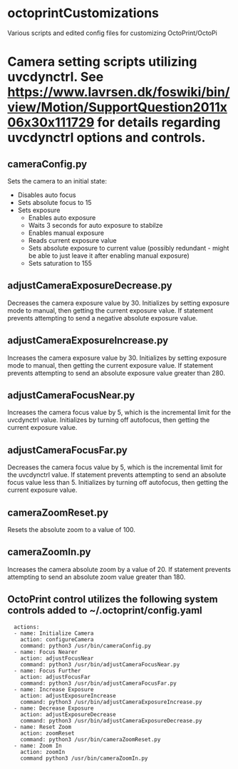 # octoprintCustomizations
Various scripts and edited config files for customizing OctoPrint/OctoPi
# Camera setting scripts utilizing uvcdynctrl. See https://www.lavrsen.dk/foswiki/bin/view/Motion/SupportQuestion2011x06x30x111729 for details regarding uvcdynctrl options and controls.
## cameraConfig.py
Sets the camera to an initial state:
- Disables auto focus
- Sets absolute focus to 15
- Sets exposure
  - Enables auto exposure
  - Waits 3 seconds for auto exposure to stabilze
  - Enables manual exposure
  - Reads current exposure value 
  - Sets absolute exposure to current value (possibly redundant - might be able to just leave it after enabling manual exposure)
  - Sets saturation to 155
## adjustCameraExposureDecrease.py
Decreases the camera exposure value by 30. Initializes by setting exposure mode to manual, then getting the current exposure value. If statement prevents attempting to send a negative absolute exposure value.
## adjustCameraExposureIncrease.py
Increases the camera exposure value by 30. Initializes by setting exposure mode to manual, then getting the current exposure value. If statement prevents attempting to send an absolute exposure value greater than 280.
## adjustCameraFocusNear.py
Increases the camera focus value by 5, which is the incremental limit for the uvcdynctrl value. Initializes by turning off autofocus, then getting the current exposure value.
## adjustCameraFocusFar.py
Decreases the camera focus value by 5, which is the incremental limit for the uvcdynctrl value. If statement prevents attempting to send an absolute focus value less than 5. Initializes by turning off autofocus, then getting the current exposure value.
## cameraZoomReset.py
Resets the absolute zoom to a value of 100.
## cameraZoomIn.py
Increases the camera absolute zoom by a value of 20. If statement prevents attempting to send an absolute zoom value greater than 180.
## OctoPrint control utilizes the following system controls added to ~/.octoprint/config.yaml
```system:
  actions:
  - name: Initialize Camera
    action: configureCamera
    command: python3 /usr/bin/cameraConfig.py
  - name: Focus Nearer
    action: adjustFocusNear
    command: python3 /usr/bin/adjustCameraFocusNear.py
  - name: Focus Further
    action: adjustFocusFar
    command: python3 /usr/bin/adjustCameraFocusFar.py
  - name: Increase Exposure
    action: adjustExposureIncrease
    command: python3 /usr/bin/adjustCameraExposureIncrease.py
  - name: Decrease Exposure
    action: adjustExposureDecrease
    command: python3 /usr/bin/adjustCameraExposureDecrease.py
  - name: Reset Zoom
    action: zoomReset
    command: python3 /usr/bin/cameraZoomReset.py
  - name: Zoom In
    action: zoomIn
    command python3 /usr/bin/cameraZoomIn.py 
```
